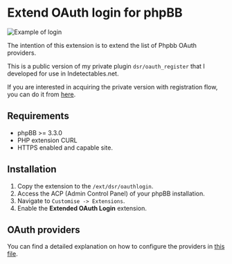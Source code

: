 # Extend OAuth login for phpBB

![Example of login](docs/example.png)

The intention of this extension is to extend the list of Phpbb OAuth providers.

This is a public version of my private plugin `dsr/oauth_register` that I developed for use in Indetectables.net.

If you are interested in acquiring the private version with registration flow, you can do it from [here](https://xchwarze.github.io/).

## Requirements

- phpBB >= 3.3.0
- PHP extension CURL
- HTTPS enabled and capable site.

## Installation

1. Copy the extension to the `/ext/dsr/oauthlogin`.
2. Access the ACP (Admin Control Panel) of your phpBB installation.
3. Navigate to `Customise -> Extensions`.
4. Enable the **Extended OAuth Login** extension.

## OAuth providers

You can find a detailed explanation on how to configure the providers in [this file](providers.md).

